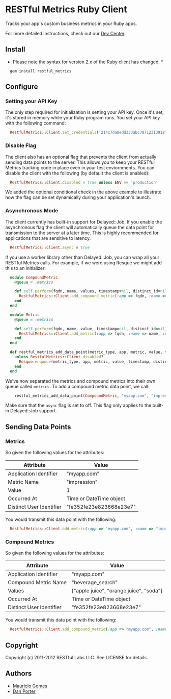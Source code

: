 # RESTful Metrics Ruby Client

Tracks your app's custom business metrics in your Ruby apps.

For more detailed instructions, check out our [Dev Center](http://devcenter.restful-labs.com/metrics/ruby_initialize).

## Install

* Please note the syntax for version 2.x of the Ruby client has changed. *

```
  gem install restful_metrics
```

## Configure

### Setting your API Key

The only step required for initialization is setting your API key. Once it's set, it's stored in memory while your Ruby program runs. You set your API key with the following command:

``` ruby
  RestfulMetrics::Client.set_credentials('214c7da8edd333abc78712313918ffe5')
```

### Disable Flag

The client also has an optional flag that prevents the client from actually sending data points to the server. This allows you to keep your RESTful Metrics tracking code in place even in your test enviornments. You can disable the client with the following (by default the client is enabled):

``` ruby
  RestfulMetrics::Client.disabled = true unless ENV == 'production'
```

We added the optional conditional check in the above example to illustrate how the flag can be set dynamically during your application's launch.

### Asynchronous Mode

The client currently has built-in support for Delayed::Job. If you enable the asynchronous flag the client will automatically queue the data point for transmission to the server at a later time. This is highly recommended for applications that are sensitive to latency.

``` ruby
  RestfulMetrics::Client.async = true
```

If you use a worker library other than Delayed::Job, you can wrap all your RESTful Metrics calls. For example, if we were using Resque we might add this to an initializer:

``` ruby
  module CompoundMetric
    @queue = :metrics

    def self.perform(fqdn, name, values, timestamp=nil, distinct_id=nil)
      RestfulMetrics::Client.add_compound_metric(:app => fqdn, :name => name, :values => values, :occurred_at => timestamp, :distinct_id => distinct_id)
    end
  end

  module Metric
    @queue = :metrics

    def self.perform(fqdn, name, value, timestamp=nil, distinct_id=nil)
      RestfulMetrics::Client.add_metric(:app => fqdn, :name => name, :value => value, :occurred_at => timestamp, :distinct_id => distinct_id)
    end
  end

  def restful_metrics_add_data_point(metric_type, app, metric, value, timestamp=nil, distinct_id=nil)
    unless RestfulMetrics::Client.disabled?
      Resque.enqueue(metric_type, app, metric, value, timestamp, distinct_id)
    end
  end
```

We've now separated the metrics and compound metrics into their own queue called `metrics`. To add a compound metric data point, we call:

``` ruby
    restful_metrics_add_data_point(CompoundMetric, "myapp.com", "impression", ["apple juice", "orange juice", "soda"], Time.now, "fe352fe23e823668e23e7")
```

Make sure that the `async` flag is set to off. This flag only applies to the built-in Delayed::Job support.

## Sending Data Points

### Metrics

So given the following values for the attributes:

Attribute                 | Value
-------------             | -------------
Application Identifier    | "myapp.com"
Metric Name               | "impression"
Value                     | 1
Occurred At               | Time or DateTime object
Distinct User Identifier  | "fe352fe23e823668e23e7"

You would transmit this data point with the following:

``` ruby
  RestfulMetrics::Client.add_metric(:app => "myapp.com", :name => "impression", :value => 1, :occurred_at => Time.now, :distinct_id => "fe352fe23e823668e23e7")
```

### Compound Metrics

So given the following values for the attributes:

Attribute                 | Value
-------------             | -------------
Application Identifier    | "myapp.com"
Compound Metric Name      | "beverage_search"
Values                    | ["apple juice", "orange juice", "soda"]
Occurred At               | Time or DateTime object
Distinct User Identifier  | "fe352fe23e823668e23e7"

You would transmit this data point with the following:

``` ruby
  RestfulMetrics::Client.add_compound_metric(:app => "myapp.com", :name => "impression", :values => ["apple juice", "orange juice", "soda"], :occurred_at => Time.now, :distinct_id => "fe352fe23e823668e23e7")
```

## Copyright

Copyright (c) 2011-2012 RESTful Labs LLC. See LICENSE for details.

## Authors

* [Mauricio Gomes](http://github.com/mgomes)
* [Dan Porter](http://github.com/wolfpakz)
